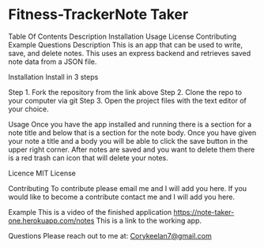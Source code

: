 # Fitness-TrackerNote Taker
Table Of Contents
Description
Installation
Usage
License
Contributing
Example
Questions
Description
This is an app that can be used to write, save, and delete notes. This uses an express backend and retrieves saved note data from a JSON file.

Installation
Install in 3 steps

Step 1. Fork the repository from the link above Step 2. Clone the repo to your computer via git Step 3. Open the project files with the text editor of your choice.

Usage
Once you have the app installed and running there is a section for a note title and below that is a section for the note body. Once you have given your note a title and a body you will be able to click the save button in the upper right corner. After notes are saved and you want to delete them there is a red trash can icon that will delete your notes.

Licence
MIT License

Contributing
To contribute please email me and I will add you here. If you would like to become a contribute contact me and I will add you here.

Example
This is a video of the finished application https://note-taker-one.herokuapp.com/notes This is a link to the working app.

Questions
Please reach out to me at: Corykeelan7@gmail.com